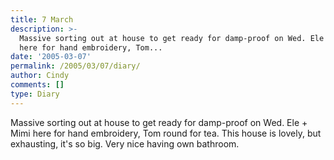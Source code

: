 ```yaml
---
title: 7 March
description: >-
  Massive sorting out at house to get ready for damp-proof on Wed. Ele + Mimi
  here for hand embroidery, Tom...
date: '2005-03-07'
permalink: /2005/03/07/diary/
author: Cindy
comments: []
type: Diary
---
```


Massive sorting out at house to get ready for damp-proof on Wed. Ele + Mimi here for hand embroidery, Tom round for tea. This house is lovely, but exhausting, it's so big. Very nice having own bathroom.
